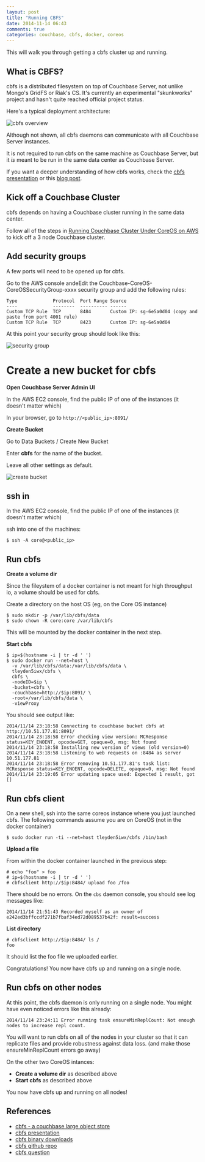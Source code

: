 ```yaml
---
layout: post
title: "Running CBFS"
date: 2014-11-14 06:43
comments: true
categories: couchbase, cbfs, docker, coreos
---
```


This will walk you through getting a cbfs cluster up and running.

## What is CBFS?

cbfs is a distributed filesystem on top of Couchbase Server, not unlike Mongo's GridFS or Riak's CS.  It's currently an experimental "skunkworks" project and hasn't quite reached official project status. 

Here's a typical deployment architecture:

![cbfs overview](http://tleyden-misc.s3.amazonaws.com/blog_images/cbfs-overview.png) 

Although not shown, all cbfs daemons can communicate with all Couchbase Server instances.

It is not required to run cbfs on the same machine as Couchbase Server, but it *is* meant to be run in the same data center as Couchbase Server.  

If you want a deeper understanding of how cbfs works, check the [cbfs presentation](http://labs.couchbase.com/cbfs/) or this [blog post](http://dustin.sallings.org/2012/09/27/cbfs.html).

## Kick off a Couchbase Cluster

cbfs depends on having a Couchbase cluster running in the same data center.

Follow all of the steps in [Running Couchbase Cluster Under CoreOS on AWS](http://tleyden.github.io/blog/2014/11/01/running-couchbase-cluster-under-coreos-on-aws/) to kick off a 3 node Couchbase cluster.

## Add security groups

A few ports will need to be opened up for cbfs.  

Go to the AWS console andeEdit the Couchbase-CoreOS-CoreOSSecurityGroup-xxxx security group and add the following rules: 

```
Type             Protocol  Port Range Source  
----             --------  ---------- ------
Custom TCP Rule  TCP       8484       Custom IP: sg-6e5a0d04 (copy and paste from port 4001 rule)
Custom TCP Rule  TCP       8423       Custom IP: sg-6e5a0d04 
```

At this point your security group should look like this:

![security group](http://tleyden-misc.s3.amazonaws.com/blog_images/security_group_cbfs.png)

# Create a new bucket for cbfs

**Open Couchbase Server Admin UI**

In the AWS EC2 console, find the public IP of one of the instances (it doesn't matter which)

In your browser, go to `http://<public_ip>:8091/`

**Create Bucket**

Go to Data Buckets / Create New Bucket

Enter **cbfs** for the name of the bucket.

Leave all other settings as default.

![create bucket](http://tleyden-misc.s3.amazonaws.com/blog_images/cbfs_create_bucket.png)

## ssh in

In the AWS EC2 console, find the public IP of one of the instances (it doesn't matter which)

ssh into one of the machines:

```
$ ssh -A core@<public_ip>
```

## Run cbfs

**Create a volume dir**

Since the fileystem of a docker container is not meant for high throughput io, a volume should be used for cbfs.

Create a directory on the host OS (eg, on the Core OS instance)

```
$ sudo mkdir -p /var/lib/cbfs/data
$ sudo chown -R core:core /var/lib/cbfs
```

This will be mounted by the docker container in the next step.

**Start cbfs**

```
$ ip=$(hostname -i | tr -d ' ')
$ sudo docker run --net=host \
  -v /var/lib/cbfs/data:/var/lib/cbfs/data \
  tleyden5iwx/cbfs \
  cbfs \
  -nodeID=$ip \
  -bucket=cbfs \
  -couchbase=http://$ip:8091/ \
  -root=/var/lib/cbfs/data \
  -viewProxy
```

You should see output like:

```
2014/11/14 23:18:58 Connecting to couchbase bucket cbfs at http://10.51.177.81:8091/
2014/11/14 23:18:58 Error checking view version: MCResponse status=KEY_ENOENT, opcode=GET, opaque=0, msg: Not found
2014/11/14 23:18:58 Installing new version of views (old version=0)
2014/11/14 23:18:58 Listening to web requests on :8484 as server 10.51.177.81
2014/11/14 23:18:58 Error removing 10.51.177.81's task list: MCResponse status=KEY_ENOENT, opcode=DELETE, opaque=0, msg: Not found
2014/11/14 23:19:05 Error updating space used: Expected 1 result, got []
```

## Run cbfs client

On a new shell, ssh into the same coreos instance where you just launched cbfs.  The following commands assume you are on CoreOS (not in the docker container)

```
$ sudo docker run -ti --net=host tleyden5iwx/cbfs /bin/bash
```

**Upload a file**

From within the docker container launched in the previous step:

```
# echo "foo" > foo
# ip=$(hostname -i | tr -d ' ')
# cbfsclient http://$ip:8484/ upload foo /foo
```

There should be no errors.  On the `cbs` daemon console, you should see log messages like:

```
2014/11/14 21:51:43 Recorded myself as an owner of e242ed3bffccdf271b7fbaf34ed72d089537b42f: result=success
```

**List directory**

```
# cbfsclient http://$ip:8484/ ls /
foo
```

It should list the foo file we uploaded earlier.

Congratulations!  You now have cbfs up and running on a single node.

## Run cbfs on other nodes

At this point, the cbfs daemon is only running on a single node.  You might have even noticed errors like this already:

```
2014/11/14 23:24:11 Error running task ensureMinReplCount: Not enough nodes to increase repl count.
```

You will want to run cbfs on all of the nodes in your cluster so that it can replicate files and provide robustness against data loss.  (and make those ensureMinReplCount errors go away)

On the other two CoreOS intances:

* **Create a volume dir** as described above
* **Start cbfs** as described above

You now have cbfs up and running on all nodes!


## References

* [cbfs - a couchbase large object store](http://dustin.sallings.org/2012/09/27/cbfs.html)
* [cbfs presentation](http://labs.couchbase.com/cbfs/)
* [cbfs binary downloads](http://cbfs-ext.hq.couchbase.com/dist/)
* [cbfs github repo](http://github.com/couchbaselabs/cbfs)
* [cbfs question](https://github.com/couchbaselabs/cbfs/issues/132)